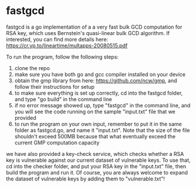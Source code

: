 # fastgcd
fastgcd is a go implementation of a a very fast bulk GCD computation for RSA key, which uses Bernstein's quasi-linear bulk GCD algorithm. If interested, you can find more details here: https://cr.yp.to/lineartime/multapps-20080515.pdf

To run the program, follow the following steps:
1) clone the repo
2) make sure you have both go and gcc compiler installed on your device
3) obtain the gmp library from here: https://github.com/ncw/gmp, and follow their instructions for setup
4) to make sure everything is set up correctly, cd into the fastgcd folder, and type "go build" in the command line
5) if no error message showed up, type "fastgcd" in the command line, and you will see the code running on the sample "input.txt" file that we provided 
6) to run the program on your own input, remember to put it in the same folder as fastgcd.go, and name it "input.txt". Note that the size of the file shouldn't exceed 500MB because that what eventually exceed the current GMP computation capacity

we have also provided a key-check service, which checks whether a RSA key is vulnerable against our current dataset of vulnerable keys.
To use that, cd into the checker folder, and put your RSA key in the "input.txt" file, then build the program and run it.
Of course, you are always welcome to expand the dataset of vulnerable keys by adding them to "vulnerable.txt"!
